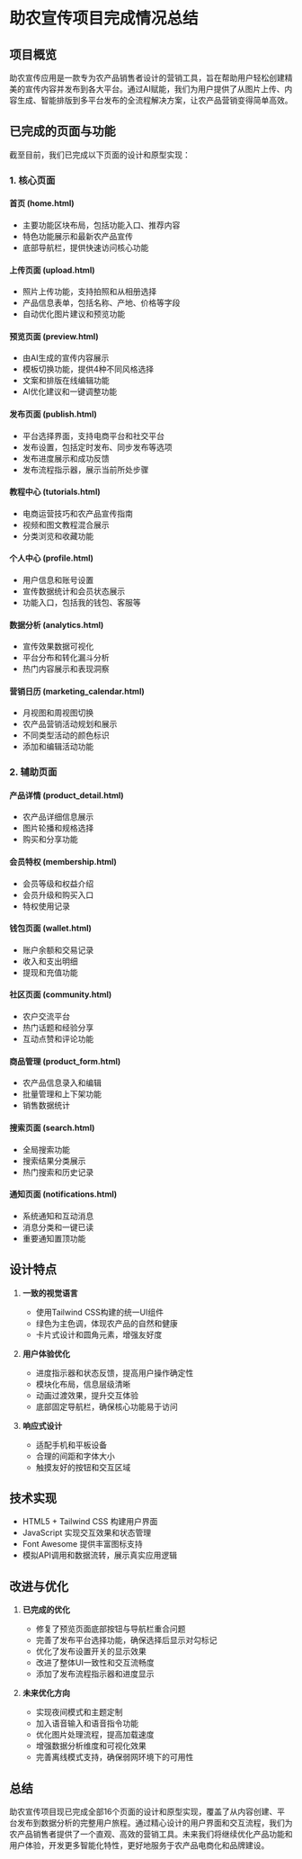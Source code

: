 # 助农宣传项目完成情况总结

## 项目概览

助农宣传应用是一款专为农产品销售者设计的营销工具，旨在帮助用户轻松创建精美的宣传内容并发布到各大平台。通过AI赋能，我们为用户提供了从图片上传、内容生成、智能排版到多平台发布的全流程解决方案，让农产品营销变得简单高效。

## 已完成的页面与功能

截至目前，我们已完成以下页面的设计和原型实现：

### 1. 核心页面

#### 首页 (home.html)
- 主要功能区块布局，包括功能入口、推荐内容
- 特色功能展示和最新农产品宣传
- 底部导航栏，提供快速访问核心功能

#### 上传页面 (upload.html)
- 照片上传功能，支持拍照和从相册选择
- 产品信息表单，包括名称、产地、价格等字段
- 自动优化图片建议和预览功能

#### 预览页面 (preview.html)
- 由AI生成的宣传内容展示
- 模板切换功能，提供4种不同风格选择
- 文案和排版在线编辑功能
- AI优化建议和一键调整功能

#### 发布页面 (publish.html)
- 平台选择界面，支持电商平台和社交平台
- 发布设置，包括定时发布、同步发布等选项
- 发布进度展示和成功反馈
- 发布流程指示器，展示当前所处步骤

#### 教程中心 (tutorials.html)
- 电商运营技巧和农产品宣传指南
- 视频和图文教程混合展示
- 分类浏览和收藏功能

#### 个人中心 (profile.html)
- 用户信息和账号设置
- 宣传数据统计和会员状态展示
- 功能入口，包括我的钱包、客服等

#### 数据分析 (analytics.html)
- 宣传效果数据可视化
- 平台分布和转化漏斗分析
- 热门内容展示和表现洞察

#### 营销日历 (marketing_calendar.html)
- 月视图和周视图切换
- 农产品营销活动规划和展示
- 不同类型活动的颜色标识
- 添加和编辑活动功能

### 2. 辅助页面

#### 产品详情 (product_detail.html)
- 农产品详细信息展示
- 图片轮播和规格选择
- 购买和分享功能

#### 会员特权 (membership.html)
- 会员等级和权益介绍
- 会员升级和购买入口
- 特权使用记录

#### 钱包页面 (wallet.html)
- 账户余额和交易记录
- 收入和支出明细
- 提现和充值功能

#### 社区页面 (community.html)
- 农户交流平台
- 热门话题和经验分享
- 互动点赞和评论功能

#### 商品管理 (product_form.html)
- 农产品信息录入和编辑
- 批量管理和上下架功能
- 销售数据统计

#### 搜索页面 (search.html)
- 全局搜索功能
- 搜索结果分类展示
- 热门搜索和历史记录

#### 通知页面 (notifications.html)
- 系统通知和互动消息
- 消息分类和一键已读
- 重要通知置顶功能

## 设计特点

1. **一致的视觉语言**
   - 使用Tailwind CSS构建的统一UI组件
   - 绿色为主色调，体现农产品的自然和健康
   - 卡片式设计和圆角元素，增强友好度

2. **用户体验优化**
   - 进度指示器和状态反馈，提高用户操作确定性
   - 模块化布局，信息层级清晰
   - 动画过渡效果，提升交互体验
   - 底部固定导航栏，确保核心功能易于访问

3. **响应式设计**
   - 适配手机和平板设备
   - 合理的间距和字体大小
   - 触摸友好的按钮和交互区域

## 技术实现

- HTML5 + Tailwind CSS 构建用户界面
- JavaScript 实现交互效果和状态管理
- Font Awesome 提供丰富图标支持
- 模拟API调用和数据流转，展示真实应用逻辑

## 改进与优化

1. **已完成的优化**
   - 修复了预览页面底部按钮与导航栏重合问题
   - 完善了发布平台选择功能，确保选择后显示对勾标记
   - 优化了发布设置开关的显示效果
   - 改进了整体UI一致性和交互流畅度
   - 添加了发布流程指示器和进度显示

2. **未来优化方向**
   - 实现夜间模式和主题定制
   - 加入语音输入和语音指令功能
   - 优化图片处理流程，提高加载速度
   - 增强数据分析维度和可视化效果
   - 完善离线模式支持，确保弱网环境下的可用性

## 总结

助农宣传项目现已完成全部16个页面的设计和原型实现，覆盖了从内容创建、平台发布到数据分析的完整用户旅程。通过精心设计的用户界面和交互流程，我们为农产品销售者提供了一个直观、高效的营销工具。未来我们将继续优化产品功能和用户体验，开发更多智能化特性，更好地服务于农产品电商化和品牌建设。 